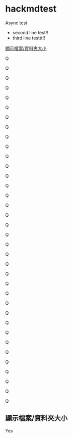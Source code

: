 # hackmdtest
Async test
* second line test!!
* third line testtt!!

[顯示檔案/資料夾大小](#%E9%A1%AF%E7%A4%BA%E6%AA%94%E6%A1%88%2F%E8%B3%87%E6%96%99%E5%A4%BE%E5%A4%A7%E5%B0%8F)

Q

Q

Q

Q

Q

Q

Q

Q

Q

Q

Q

Q

Q

Q

Q

Q

Q

Q

Q

Q

Q

Q

Q

Q

Q

Q

Q

Q

Q

Q

Q

Q

Q

Q

Q

Q



## 顯示檔案/資料夾大小

Yes